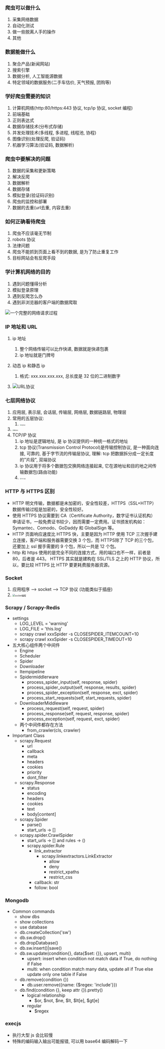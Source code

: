 ### 爬虫可以做什么

1. 采集网络数据
2. 自动化测试
3. 做一些脱离人手的操作
4. 其他

### 数据能做什么

1. 聚合产品(新闻网站)
2. 搜索引擎
3. 数据分析, 人工智能源数据
4. 特定领域的数据服务(二手车估价, 天气预报, 团购等)

### 学好爬虫需要的知识

1. 计算机网络(http:80/https:443 协议, tcp/ip 协议, socket 编程)
2. 前端基础
3. 正则表达式
4. 数据存储技术(分布式存储)
5. 并发处理技术(多线程,  多进程, 线程池, 协程)
6. 图像识别(处理反爬, 验证码)
7. 机器学习算法(验证码, 数据解析)

### 爬虫中要解决的问题

1. 数据的采集和更新策略
2. 解决反爬
3. 数据解析
4. 数据存储
5. 模拟登录(验证码识别)
6. 爬虫的监控和部署
7. 数据的去重(url去重, 内容去重)

### 如何正确看待爬虫

1. 爬虫不应该毫无节制
2. robots 协议
3. 法律问题
4. 爬虫不能抓到页面上看不到的数据, 是为了防止重复工作
5. 目标网站会有反爬手段

### 学计算机网络的目的

1. 遇到问题懂得分析
2. 模拟登录原理
3. 遇到反爬怎么办
4. 遇到非浏览器的客户端的数据爬取

![一个完整的网络请求过程](images/image-20200213101705888.png)

### IP 地址和 URL

1. ip 地址
    1. 整个网络传输可以比作快递, 数据就是快递包裹
    2. ip 地址就是门牌号
2. 动态 ip 和静态 ip
    1. 格式: xxx.xxx.xxx.xxx, 总长度是 32 位的二进制数字

3. ![URL协议](images/image-20200213104744181.png)

### 七层网络协议

1. 应用层, 表示层, 会话层, 传输层, 网络层, 数据链路层, 物理层
2. 常用的五层协议:
    1. <img src="images/image-20200213104956642.png" alt="五层协议" style="zoom:25%;" />
3. <img src="images/image-20200213105105547.png" alt="数据流动" style="zoom:25%;" />
4. TCP/IP 协议
    1. ip 地址是逻辑地址, 是 ip 协议提供的一种统一格式的地址
    2. tcp 协议(Transmission Control Protocol)是传输控制协议, 是一种面向连接, 可靠的, 基于字节流的传输层协议, 理解: tcp 把数据拆分成一定长度的"片段", 双端协议
    3. ip 协议用于将多个数据包交换网络连接起来, 它在源地址和目的地之间传输数据包(路由功能)
    4. <img src="images/image-20200213105943969.png" alt="TCP 协议" style="zoom: 25%;" />

### HTTP 与 HTTPS 区别
- HTTP 明文传输，数据都是未加密的，安全性较差，HTTPS（SSL+HTTP） 数据传输过程是加密的，安全性较好。
- 使用 HTTPS 协议需要到 CA（Certificate Authority，数字证书认证机构） 申请证书，一般免费证书较少，因而需要一定费用。证书颁发机构如：Symantec、Comodo、GoDaddy 和 GlobalSign 等。
- HTTP 页面响应速度比 HTTPS 快，主要是因为 HTTP 使用 TCP 三次握手建立连接，客户端和服务器需要交换 3 个包，而 HTTPS除了 TCP 的三个包，还要加上 ssl 握手需要的 9 个包，所以一共是 12 个包。
- http 和 https 使用的是完全不同的连接方式，用的端口也不一样，前者是 80，后者是 443。
HTTPS 其实就是建构在 SSL/TLS 之上的 HTTP 协议，所以，要比较 HTTPS 比 HTTP 要更耗费服务器资源。


### Socket

1. 应用程序  --> socket --> TCP 协议 (功能类似于插座)
2. <img src="images/image-20200213110438387.png" alt="socket编程" style="zoom: 50%;" />

### Scrapy / Scrapy-Redis
- settings
  - LOG_LEVEL = 'warning'
  - LOG_FILE = 'this.log'
  - scrapy crawl xxxSpider -s CLOSESPIDER_ITEMCOUNT=10
  - scrapy crawl xxxSpider -s CLOSESPIDER_TIMEOUT=10
- 五大核心组件两个中间件
  - Engine
  - Scheduler
  - Spider
  - Downloader
  - Itempipeline
  - Spidermiddlerware
    - process_spider_input(self, response, spider)
    - process_spider_output(self, response, results, spider)
    - process_spider_exception(self, response, exct, spider)
    - process_start_requests(self, start_requests, spider)
  - DownloaderMiddleware
    - process_request(self, request, spider)
    - process_response(self, request, response, spider)
    - process_exception(self, request, exct, spider)
  - 两个中间件都存在方法
    - from_crawler(cls, crawler)
- Important Class
  - scrapy.Request
    - url
    - callback
    - meta
    - headers
    - cookies
    - priority
    - dont_filter
  - scrapy.Response
    - status
    - encoding
    - headers
    - cookies
    - text
    - body[content]
  - scrapy.Spider
    - parse()
    - start_urls -> []
  - scrapy.spider.CrawlSpider
    - start_urls -> [] and rules -> ()
    - scrapy.spider.Rule
      - link_extractor
        - scrapy.linkextractors.LinkExtractor
          - allow
          - deny
          - restrict_xpaths
          - restrict_css
      - callback: str
      - follow: bool

### Mongodb
- Common commands
  - show dbs
  - show collections
  - use database
  - db.createCollection('sw')
  - db.sw.drop()
  - db.dropDatabase()
  - db.sw.insert()|save()
  - db.sw.update(condition{}, data{$set: {}}, upsert, multi)
    - upsert: insert when condition not match data if True, do nothing if False
    - multi: when condition match many data, update all if True else update only one table if False
  - db.remove(condition {})
    - db.user.remove({name: {$regex: 'include'}})
  - db.find(condition {}, keep attr {}).pretty()
    - logical relationship
      - $or, $not, $ne, $lt, $lt[e], $gt[e]
    - regular
      - $regex

### execjs
- 执行大型 js 会比较慢
- 特殊的编码输入输出可能报错, 可以用 base64 编码解码一下